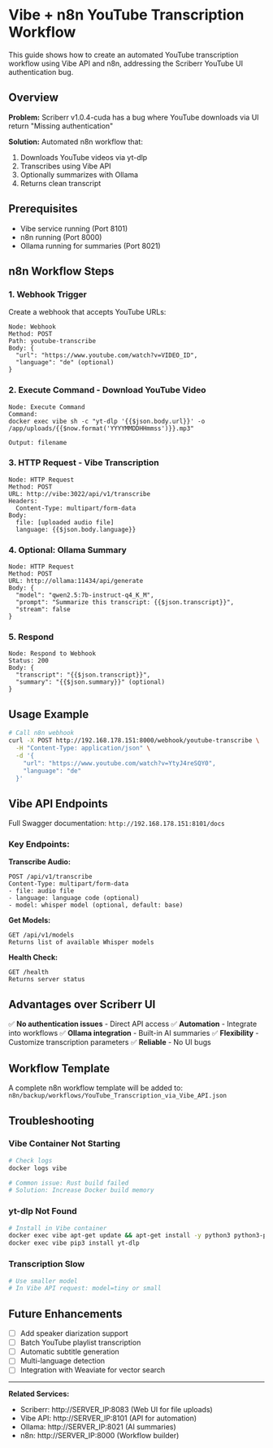 # Vibe + n8n YouTube Transcription Workflow

This guide shows how to create an automated YouTube transcription workflow using Vibe API and n8n, addressing the Scriberr YouTube UI authentication bug.

## Overview

**Problem:** Scriberr v1.0.4-cuda has a bug where YouTube downloads via UI return "Missing authentication"

**Solution:** Automated n8n workflow that:
1. Downloads YouTube videos via yt-dlp
2. Transcribes using Vibe API
3. Optionally summarizes with Ollama
4. Returns clean transcript

## Prerequisites

- Vibe service running (Port 8101)
- n8n running (Port 8000)
- Ollama running for summaries (Port 8021)

## n8n Workflow Steps

### 1. Webhook Trigger

Create a webhook that accepts YouTube URLs:

```
Node: Webhook
Method: POST
Path: youtube-transcribe
Body: {
  "url": "https://www.youtube.com/watch?v=VIDEO_ID",
  "language": "de" (optional)
}
```

### 2. Execute Command - Download YouTube Video

```
Node: Execute Command
Command: 
docker exec vibe sh -c "yt-dlp '{{$json.body.url}}' -o /app/uploads/{{$now.format('YYYYMMDDHHmmss')}}.mp3"

Output: filename
```

### 3. HTTP Request - Vibe Transcription

```
Node: HTTP Request  
Method: POST
URL: http://vibe:3022/api/v1/transcribe
Headers:
  Content-Type: multipart/form-data
Body:
  file: [uploaded audio file]
  language: {{$json.body.language}}
```

### 4. Optional: Ollama Summary

```
Node: HTTP Request
Method: POST
URL: http://ollama:11434/api/generate
Body: {
  "model": "qwen2.5:7b-instruct-q4_K_M",
  "prompt": "Summarize this transcript: {{$json.transcript}}",
  "stream": false
}
```

### 5. Respond

```
Node: Respond to Webhook
Status: 200
Body: {
  "transcript": "{{$json.transcript}}",
  "summary": "{{$json.summary}}" (optional)
}
```

## Usage Example

```bash
# Call n8n webhook
curl -X POST http://192.168.178.151:8000/webhook/youtube-transcribe \
  -H "Content-Type: application/json" \
  -d '{
    "url": "https://www.youtube.com/watch?v=YtyJ4reSQY0",
    "language": "de"
  }'
```

## Vibe API Endpoints

Full Swagger documentation: `http://192.168.178.151:8101/docs`

### Key Endpoints:

**Transcribe Audio:**
```
POST /api/v1/transcribe
Content-Type: multipart/form-data
- file: audio file
- language: language code (optional)
- model: whisper model (optional, default: base)
```

**Get Models:**
```
GET /api/v1/models
Returns list of available Whisper models
```

**Health Check:**
```
GET /health
Returns server status
```

## Advantages over Scriberr UI

✅ **No authentication issues** - Direct API access
✅ **Automation** - Integrate into workflows
✅ **Ollama integration** - Built-in AI summaries
✅ **Flexibility** - Customize transcription parameters
✅ **Reliable** - No UI bugs

## Workflow Template

A complete n8n workflow template will be added to:
`n8n/backup/workflows/YouTube_Transcription_via_Vibe_API.json`

## Troubleshooting

### Vibe Container Not Starting

```bash
# Check logs
docker logs vibe

# Common issue: Rust build failed
# Solution: Increase Docker build memory
```

### yt-dlp Not Found

```bash
# Install in Vibe container
docker exec vibe apt-get update && apt-get install -y python3 python3-pip
docker exec vibe pip3 install yt-dlp
```

### Transcription Slow

```bash
# Use smaller model
# In Vibe API request: model=tiny or small
```

## Future Enhancements

- [ ] Add speaker diarization support
- [ ] Batch YouTube playlist transcription
- [ ] Automatic subtitle generation
- [ ] Multi-language detection
- [ ] Integration with Weaviate for vector search

---

**Related Services:**
- Scriberr: http://SERVER_IP:8083 (Web UI for file uploads)
- Vibe API: http://SERVER_IP:8101 (API for automation)
- Ollama: http://SERVER_IP:8021 (AI summaries)
- n8n: http://SERVER_IP:8000 (Workflow builder)
